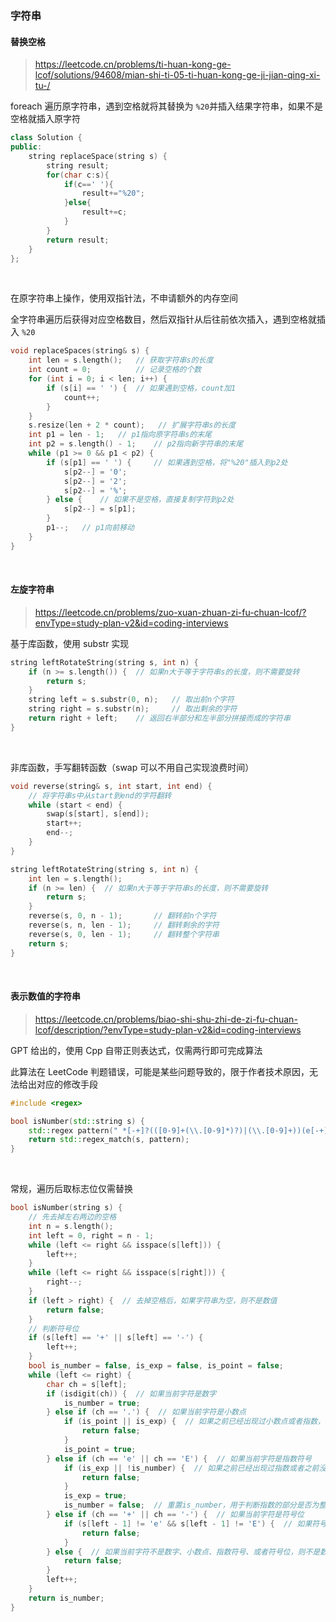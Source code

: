 ### 字符串

#### 替换空格

> https://leetcode.cn/problems/ti-huan-kong-ge-lcof/solutions/94608/mian-shi-ti-05-ti-huan-kong-ge-ji-jian-qing-xi-tu-/

foreach 遍历原字符串，遇到空格就将其替换为 `%20`并插入结果字符串，如果不是空格就插入原字符

```cpp
class Solution {
public:
    string replaceSpace(string s) {
        string result;
        for(char c:s){
            if(c==' '){
                result+="%20";
            }else{
                result+=c;
            }
        }
        return result;
    }
};
```

<br>

在原字符串上操作，使用双指针法，不申请额外的内存空间

全字符串遍历后获得对应空格数目，然后双指针从后往前依次插入，遇到空格就插入 `%20`

```cpp
void replaceSpaces(string& s) {
    int len = s.length();   // 获取字符串s的长度
    int count = 0;          // 记录空格的个数
    for (int i = 0; i < len; i++) {
        if (s[i] == ' ') {  // 如果遇到空格，count加1
            count++;
        }
    }
    s.resize(len + 2 * count);   // 扩展字符串s的长度
    int p1 = len - 1;   // p1指向原字符串s的末尾
    int p2 = s.length() - 1;    // p2指向新字符串的末尾
    while (p1 >= 0 && p1 < p2) {
        if (s[p1] == ' ') {     // 如果遇到空格，将"%20"插入到p2处
            s[p2--] = '0';
            s[p2--] = '2';
            s[p2--] = '%';
        } else {    // 如果不是空格，直接复制字符到p2处
            s[p2--] = s[p1];
        }
        p1--;   // p1向前移动
    }
}
```

<br>

#### 左旋字符串

> https://leetcode.cn/problems/zuo-xuan-zhuan-zi-fu-chuan-lcof/?envType=study-plan-v2&id=coding-interviews

基于库函数，使用 substr 实现

```cpp
string leftRotateString(string s, int n) {
    if (n >= s.length()) {  // 如果n大于等于字符串s的长度，则不需要旋转
        return s;
    }
    string left = s.substr(0, n);   // 取出前n个字符
    string right = s.substr(n);     // 取出剩余的字符
    return right + left;    // 返回右半部分和左半部分拼接而成的字符串
}
```

<br>

非库函数，手写翻转函数（swap 可以不用自己实现浪费时间）

```cpp
void reverse(string& s, int start, int end) {
    // 将字符串s中从start到end的字符翻转
    while (start < end) {
        swap(s[start], s[end]);
        start++;
        end--;
    }
}

string leftRotateString(string s, int n) {
    int len = s.length();
    if (n >= len) {  // 如果n大于等于字符串s的长度，则不需要旋转
        return s;
    }
    reverse(s, 0, n - 1);       // 翻转前n个字符
    reverse(s, n, len - 1);     // 翻转剩余的字符
    reverse(s, 0, len - 1);     // 翻转整个字符串
    return s;
}
```

<br>

#### 表示数值的字符串

> https://leetcode.cn/problems/biao-shi-shu-zhi-de-zi-fu-chuan-lcof/description/?envType=study-plan-v2&id=coding-interviews

GPT 给出的，使用 Cpp 自带正则表达式，仅需两行即可完成算法

此算法在 LeetCode 判题错误，可能是某些问题导致的，限于作者技术原因，无法给出对应的修改手段

```cpp
#include <regex>

bool isNumber(std::string s) {
    std::regex pattern(" *[-+]?(([0-9]+(\\.[0-9]*)?)|(\\.[0-9]+))(e[-+]?[0-9]+)? *");
    return std::regex_match(s, pattern);
}
```

<br>

常规，遍历后取标志位仅需替换

```cpp
bool isNumber(string s) {
    // 先去掉左右两边的空格
    int n = s.length();
    int left = 0, right = n - 1;
    while (left <= right && isspace(s[left])) {
        left++;
    }
    while (left <= right && isspace(s[right])) {
        right--;
    }
    if (left > right) {  // 去掉空格后，如果字符串为空，则不是数值
        return false;
    }
    // 判断符号位
    if (s[left] == '+' || s[left] == '-') {
        left++;
    }
    bool is_number = false, is_exp = false, is_point = false;
    while (left <= right) {
        char ch = s[left];
        if (isdigit(ch)) {  // 如果当前字符是数字
            is_number = true;
        } else if (ch == '.') {  // 如果当前字符是小数点
            if (is_point || is_exp) {  // 如果之前已经出现过小数点或者指数，则不是数值
                return false;
            }
            is_point = true;
        } else if (ch == 'e' || ch == 'E') {  // 如果当前字符是指数符号
            if (is_exp || !is_number) {  // 如果之前已经出现过指数或者之前没有出现过数字，则不是数值
                return false;
            }
            is_exp = true;
            is_number = false;  // 重置is_number，用于判断指数的部分是否为整数
        } else if (ch == '+' || ch == '-') {  // 如果当前字符是符号位
            if (s[left - 1] != 'e' && s[left - 1] != 'E') {  // 如果符号位不在指数的前面，则不是数值
                return false;
            }
        } else {  // 如果当前字符不是数字、小数点、指数符号、或者符号位，则不是数值
            return false;
        }
        left++;
    }
    return is_number;
}
```

<br>
